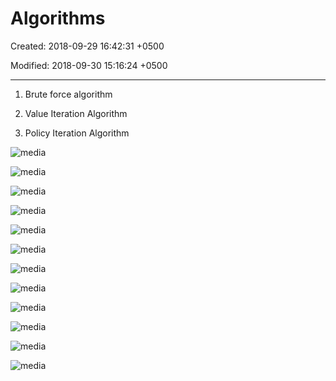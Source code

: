 # Algorithms

Created: 2018-09-29 16:42:31 +0500

Modified: 2018-09-30 15:16:24 +0500

---

1.  Brute force algorithm

2.  Value Iteration Algorithm

3.  Policy Iteration Algorithm

![media](media/Algorithms-image1.png)

![media](media/Algorithms-image2.png)

![media](media/Algorithms-image3.png)

![media](media/Algorithms-image4.png)

![media](media/Algorithms-image5.png)

![media](media/Algorithms-image6.png)

![media](media/Algorithms-image7.png)

![media](media/Algorithms-image8.png)

![media](media/Algorithms-image9.png)

![media](media/Algorithms-image10.png)

![media](media/Algorithms-image11.png)

![media](media/Algorithms-image12.png)
